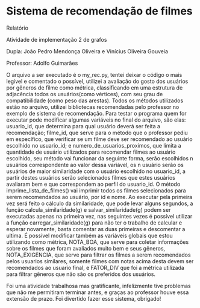 # Sistema de recomendação de filmes
Relatório

Atividade de implementação 2 de grafos

Dupla: João Pedro Mendonça Oliveira e Vinícius Oliveira Gouveia

Professor: Adolfo Guimarães

O arquivo a ser executado é o my_rec.py, tentei deixar o código o mais legível e comentado o possível, utilizei a avaliação do gosto dos usuários por gêneros de filme como métrica, classificando em uma estrutura de adjacência todos os usuários(como vértices), com seu grau de compatibilidade (como peso das arestas). Todos os métodos utilizados estão no arquivo, utilizei bibliotecas recomendadas pelo professor no exemplo de sistema de recomendação. Para testar o programa  quem for executar pode modificar algumas variáveis no final do arquivo, são elas: usuario_id, que determina para qual usuário deverá ser feita a recomendação; filme_id, que serve para o método que o professor pediu em específico, que verificar se um filme deve ser recomendado ao usuário escolhido no usuario_id; e numero_de_usuarios_proximos, que limita a quantidade de usuário utilizados para recomendar filmes ao usuário escolhido, seu método vai funcionar da seguinte forma, serão escolhidos n usuários correspondente ao valor dessa variável, os n usuário serão os usuários de maior similaridade com o usuário escolhido no usuario_id, a partir destes usuários serão selecionados filmes que estes usuários avaliaram bem e que correspondem ao perfil do usuario_id. O método imprime_lista_de_filmes() vai imprimir todos os filmes selecionados para serem recomendados ao usuário, por id e nome. Ao executar pela primeira vez será feito o cálculo da similaridade, que pode levar alguns segundos, a função calcula_similaridade(g) e salvar_similaridade(g) podem ser executadas apenas na primeira vez, nas seguintes vezes é possível utilizar a função carregar_similaridade(g) para não ter o trabalho de calcular e esperar novamente, basta comentar as duas primeiras e descomentar a ultima. É possível modificar também as variáveis globais que estou utilizando como métrica, NOTA_BOA, que serve para coletar informações sobre os filmes que foram avaliados muito bem e seus gêneros, NOTA_EXIGENCIA, que serve para filtrar os filmes a serem recomendados pelos usuarios similares, somente filmes com notas acima desta devem ser recomendados ao usuario final, e FATOR_DIV que foi a métrica utilizada para filtrar gêneros que não são os preferidos dos usuários.

Foi uma atividade trabalhosa mas gratificante, infelizmente tive problemas que não me permitiram terminar antes, e graças ao professor houve essa extensão de prazo. Foi divertido fazer esse sistema, obrigado!

